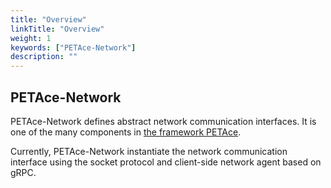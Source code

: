 ```yaml
---
title: "Overview"
linkTitle: "Overview"
weight: 1
keywords: ["PETAce-Network"]
description: ""
---
```


## PETAce-Network
<!-- start-petace-network-overview -->

PETAce-Network defines abstract network communication interfaces.
It is one of the many components in [the framework PETAce](https://github.com/tiktok-privacy-innovation/PETAce).

Currently, PETAce-Network instantiate the network communication interface using the socket protocol and client-side network agent based on gRPC.
<!-- end-petace-network-overview -->
